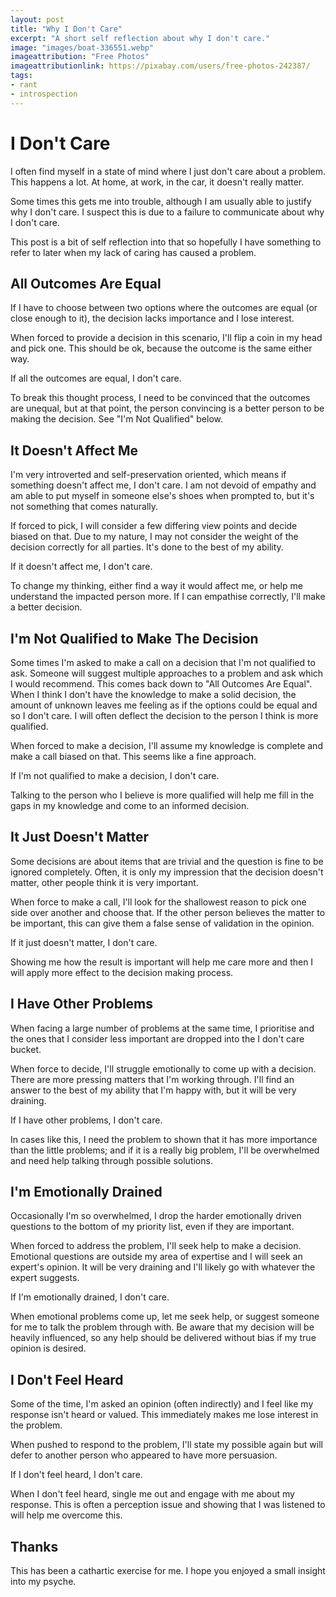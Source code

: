 ```yaml
---
layout: post
title: "Why I Don't Care"
excerpt: "A short self reflection about why I don't care."
image: "images/boat-336551.webp"
imageattribution: "Free Photos"
imageattributionlink: https://pixabay.com/users/free-photos-242387/
tags:
- rant
- introspection
---
```


# I Don't Care

I often find myself in a state of mind where I just don't care about a problem.
This happens a lot.
At home, at work, in the car, it doesn't really matter.

Some times this gets me into trouble, although I am usually able to justify why I don't care. 
I suspect this is due to a failure to communicate about why I don't care. 

This post is a bit of self reflection into that so hopefully I have something to refer to later when my lack of caring has caused a problem.

## All Outcomes Are Equal

If I have to choose between two options where the outcomes are equal (or close enough to it), the decision lacks importance and I lose interest.

When forced to provide a decision in this scenario, I'll flip a coin in my head and pick one. This should be ok, because the outcome is the same either way.

If all the outcomes are equal, I don't care.

To break this thought process, I need to be convinced that the outcomes are unequal, but at that point, the person convincing is a better person to be making the decision. See "I'm Not Qualified" below.

## It Doesn't Affect Me

I'm very introverted and self-preservation oriented, which means if something doesn't affect me, I don't care.
I am not devoid of empathy and am able to put myself in someone else's shoes when prompted to, but it's not something that comes naturally.

If forced to pick, I will consider a few differing view points and decide biased on that. Due to my nature, I may not consider the weight of the decision correctly for all parties. It's done to the best of my ability.

If it doesn't affect me, I don't care.

To change my thinking, either find a way it would affect me, or help me understand the impacted person more. If I can empathise correctly, I'll make a better decision.

## I'm Not Qualified to Make The Decision

Some times I'm asked to make a call on a decision that I'm not qualified to ask. Someone will suggest multiple approaches to a problem and ask which I would recommend. This comes back down to "All Outcomes Are Equal". When I think I don't have the knowledge to make a solid decision, the amount of unknown leaves me feeling as if the options could be equal and so I don't care. I will often deflect the decision to the person I think is more qualified.

When forced to make a decision, I'll assume my knowledge is complete and make a call biased on that. This seems like a fine approach.

If I'm not qualified to make a decision, I don't care.

Talking to the person who I believe is more qualified will help me fill in the gaps in my knowledge and come to an informed decision.

## It Just Doesn't Matter

Some decisions are about items that are trivial and the question is fine to be ignored completely. Often, it is only my impression that the decision doesn't matter, other people think it is very important.

When force to make a call, I'll look for the shallowest reason to pick one side over another and choose that. If the other person believes the matter to be important, this can give them a false sense of validation in the opinion.

If it just doesn't matter, I don't care.

Showing me how the result is important will help me care more and then I will apply more effect to the decision making process.

## I Have Other Problems

When facing a large number of problems at the same time, I prioritise and the ones that I consider less important are dropped into the I don't care bucket.

When force to decide, I'll struggle emotionally to come up with a decision. There are more pressing matters that I'm working through. I'll find an answer to the best of my ability that I'm happy with, but it will be very draining.

If I have other problems, I don't care.

In cases like this, I need the problem to shown that it has more importance than the little problems; and if it is a really big problem, I'll be overwhelmed and need help talking through possible solutions.

## I'm Emotionally Drained

Occasionally I'm so overwhelmed, I drop the harder emotionally driven questions to the bottom of my priority list, even if they are important.

When forced to address the problem, I'll seek help to make a decision. Emotional questions are outside my area of expertise and I will seek an expert's opinion. It will be very draining and I'll likely go with whatever the expert suggests.

If I'm emotionally drained, I don't care.

When emotional problems come up, let me seek help, or suggest someone for me to talk the problem through with. Be aware that my decision will be heavily influenced, so any help should be delivered without bias if my true opinion is desired.

## I Don't Feel Heard

Some of the time, I'm asked an opinion (often indirectly) and I feel like my response isn't heard or valued. This immediately makes me lose interest in the problem.

When pushed to respond to the problem, I'll state my possible again but will defer to another person who appeared to have more persuasion.

If I don't feel heard, I don't care.

When I don't feel heard, single me out and engage with me about my response. This is often a perception issue and showing that I was listened to will help me overcome this.

## Thanks

This has been a cathartic exercise for me. I hope you enjoyed a small insight into my psyche.